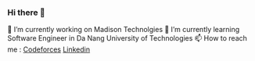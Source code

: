 ### Hi there 👋

<!--
**daikaduc05/daikaduc05** is a ✨ _special_ ✨ repository because its `README.md` (this file) appears on your GitHub profile.

Here are some ideas to get you started:

- 🔭 I’m currently working on ...
- 🌱 I’m currently learning ...
- 👯 I’m looking to collaborate on ...
- 🤔 I’m looking for help with ...
- 💬 Ask me about ...
- 📫 How to reach me: ...
- 😄 Pronouns: ...
- ⚡ Fun fact: ...
-->
🔭 I’m currently working on Madison Technolgies
🌱 I’m currently learning Software Engineer in Da Nang University of Technologies
📫 How to reach me :
[Codeforces](https://codeforces.com/profile/bkdn24.dakduk12)
[Linkedin](https://www.linkedin.com/in/duc-dang-hoai-b15647177/)

